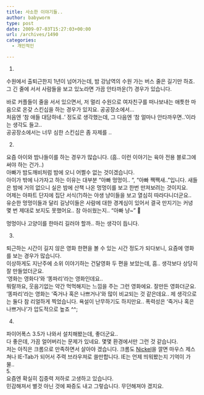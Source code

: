 ```yaml
---
title: 사소한 이야기들..
author: babyworm
type: post
date: 2009-07-03T15:27:03+00:00
url: /archives/1490
categories:
  - 개인적인

---
```

1.  
수원에서 출퇴근한지 1년이 넘어가는데, 밤 강남역의 수원 가는 버스 줄은 길기만 하죠.  
그 긴 줄에 서서 사람들을 보고 있노라면 가끔 안타까운(?) 경우가 있습니다. 

바로 커플들이 줄을 서서 있으면서, 저 멀리 수원으로 여자친구를 떠나보내는 애틋한 마음으로 온갖 스킨십을 하는 경우가 있지요. 공공장소에서&#8230;  
처음엔 &#8216;참 애들 대담하네..&#8217; 정도로 생각했는데, 그 다음엔 &#8216;참 얼마나 안타까우면..&#8217;이라는 생각도 들고..  
공공장소에서는 너무 심한 스킨십은 좀 자제를 ..

2.  
요즘 아이와 밤나들이를 하는 경우가 많습니다. (흠.. 이런 이야기는 육아 전용 블로그에 써야 하는 건가..)  
아빠가 밤도깨비처럼 밤에 오니 어쩔수 없는 것이겠습니다.  
아이가 밖에 나가자고 하는 이유는 대부분 &#8220;아빠 멍멍이.. &#8220;, &#8220;아빠 짹짹새..&#8221;입니다. 새들은 밤에 거의 없으니 실은 밤에 산책 나온 멍멍이를 보고 한번 만져보려는 것이지요.  
어제는 아파트 단지에 집단 서식(?)하는 야생 냥이들을 보고 열심히 따라다니더군요..  
유순한 멍멍이들과 달리 길냥이들은 사람에 대한 경계심이 있어서 결국 만지기는 커녕 몇 번 제대로 보지도 못했어요.. 참 아쉬웠는지.. &#8220;아빠 냥~&#8221; 🙂

멍멍이나 고양이를 한마리 길러야 할까.. 하는 생각이 듭니다. 

3.  
퇴근하는 시간이 길지 않은 영화 한편을 볼 수 있는 시간 정도가 되다보니, 요즘에 영화를 보는 경우가 많습니다.  
이상하게도 지난주에 소위 이야기하는 건달영화 두 편을 보았는데, 흠.. 생각보다 상당히 잘 만들었더군요.  
&#8216;영화는 영화다&#8217;와 &#8216;똥파리&#8217;라는 영화인데요..  
뭐랄까요, 웃음기없는 약간 먹먹해지는 느낌을 주는 그런 영화에요. 잘만든 영화더군요.  
&#8216;똥파리&#8217;라는 영화는 &#8216;죽거나 혹은 나쁘거나&#8217;와 많이 비교되는 것 같은데요.. 제 생각으로는 둘다 참 리얼하게 찍었습니다. 욕설이 난무하기도 하지만요.. 폭력성은 &#8216;죽거나 혹은 나쁘거나&#8217;가 압도적으로 높죠 ^^; 

4.

<div>
  파이어폭스 3.5가 나와서 설치해봤는데, 좋더군요..
</div>

<div>
  다 좋은데, 가끔 얼어버리는 문제가 있네요. 몇몇 환경에서만 그런 것 같습니다.
</div>

<div>
</div>

<div>
  저는 아직은 크롬으로 만족하면서 살아야 겠습니다. 크롬도 <a href="http://woojooin.egloos.com/category/크롬%20플러그인%20니켈-28'" target="_blank">Nickel</a>을 깔면 마우스 제스쳐나 IE-Tab가 되어서 주력 브라우져로 쓸만합니다. IE는 언제 띄워봤는지 기억이 가물..
</div>

<div>
</div>

<div>
</div>

<div>
  5.
</div>

<div>
  요즘엔 확실히 집중력 저하로 고생하고 있습니다.
</div>

<div>
  민감해져서 별것 아닌 것에 짜증도 내고 그렇습니다. 무던해져야 겠지요.
</div>

<div>
</div>

<div>
</div>

<div>
</div>

<div>
</div>

<div>
</div>

<div>
</div>

<div>
</div>

<div>
</div>

<div>
</div>